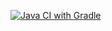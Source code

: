 [![Java CI with Gradle](https://github.com/karynaromanouskay/bdd/actions/workflows/gradle.yml/badge.svg)](https://github.com/karynaromanouskay/bdd/actions/workflows/gradle.yml)